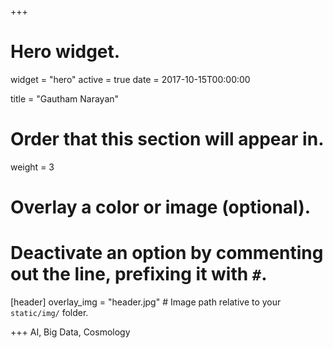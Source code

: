 +++
# Hero widget.
widget = "hero"
active = true
date = 2017-10-15T00:00:00

title = "Gautham Narayan"

# Order that this section will appear in.
weight = 3

# Overlay a color or image (optional).
#   Deactivate an option by commenting out the line, prefixing it with `#`.
[header]
  overlay_img = "header.jpg"  # Image path relative to your `static/img/` folder.

+++
AI, Big Data, Cosmology    
